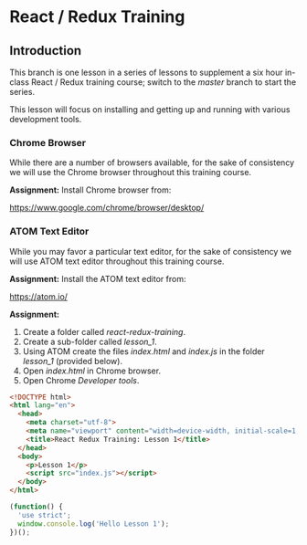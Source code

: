 # React / Redux Training

## Introduction

This branch is one lesson in a series of lessons to supplement a six hour
in-class React / Redux training course; switch to the *master* branch
to start the series.

This lesson will focus on installing and getting up and running with
various development tools.

### Chrome Browser

While there are a number of browsers available, for the sake of consistency
we will use the Chrome browser throughout this training course.

**Assignment:** Install Chrome browser from:

https://www.google.com/chrome/browser/desktop/

### ATOM Text Editor

While you may favor a particular text editor, for the sake of consistency
we will use ATOM text editor throughout this training course.

**Assignment:** Install the ATOM text editor from:

https://atom.io/

**Assignment:**

1. Create a folder called *react-redux-training*.
2. Create a sub-folder called *lesson_1*.
3. Using ATOM create the files *index.html* and *index.js* in the
folder *lesson_1* (provided below).
4. Open *index.html* in Chrome browser.
5. Open Chrome *Developer tools*.

```html
<!DOCTYPE html>
<html lang="en">
  <head>
    <meta charset="utf-8">
    <meta name="viewport" content="width=device-width, initial-scale=1, maximum-scale=1">
    <title>React Redux Training: Lesson 1</title>
  </head>
  <body>
    <p>Lesson 1</p>
    <script src="index.js"></script>
  </body>
</html>
```

```js
(function() {
  'use strict';
  window.console.log('Hello Lesson 1');
})();
```
